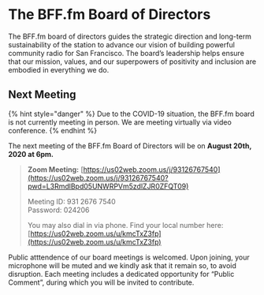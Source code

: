# The BFF.fm Board of Directors

The BFF.fm board of directors guides the strategic direction and long-term sustainability of the station to advance our vision of building powerful community radio for San Francisco. The board’s leadership helps ensure that our mission, values, and our superpowers of positivity and inclusion are embodied in everything we do.

## Next Meeting

{% hint style="danger" %}
Due to the COVID-19 situation, the BFF.fm board is not currently meeting in person. We are meeting virtually via video conference.
{% endhint %}

The next meeting of the BFF.fm Board of Directors will be on **August 20th, 2020 at 6pm.**

> **Zoom Meeting:** [https://us02web.zoom.us/j/93126767540](https://us02web.zoom.us/j/93126767540?pwd=L3RmdlBpd05UNWRPVm5zdlZJR0ZFQT09)
>
> Meeting ID: 931 2676 7540  
> Password: 024206
>
> You may also dial in via phone. Find your local number here: [https://us02web.zoom.us/u/kmcTxZ3fp](https://us02web.zoom.us/u/kmcTxZ3fp)

Public atttendence of our board meetings is welcomed. Upon joining, your microphone will be muted and we kindly ask that it remain so, to avoid disruption. Each meeting  includes a dedicated opportunity for “Public Comment”, during which you will be invited to contribute.




